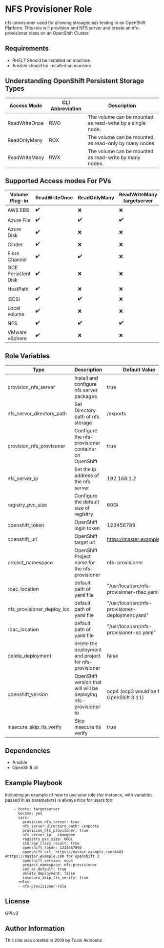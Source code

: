NFS Provisioner Role
=========

nfs-provisioner used for allowing stroageclass testing in an OpenShift Platform. This role will provision and NFS server and create an nfs-provisioner class on an OpenShift Cluster.

Requirements
------------

* RHEL7 Should be installed on machine.
* Ansible should be installed on machine

Understanding OpenShift Persistent Storage Types
------------------------------------------------
Access Mode  |  CLI Abbreviation  | Description
--|---|--
ReadWriteOnce  |  RWO  | The volume can be mounted as read-write by a single node.
ReadOnlyMany  | ROX  | The volume can be mounted as read-only by many nodes.
ReadWriteMany  | RWX  | The volume can be mounted as read-write by many nodes.

Supported Access modes For PVs
-------------------------------
Volume Plug-in  | ReadWriteOnce  |  ReadOnlyMany | ReadWriteMany  targetserver
--|---|---|--
AWS EBS  | :heavy_check_mark:  | :x:  | :x:  
Azure File  | :heavy_check_mark:  | :heavy_check_mark:  | :heavy_check_mark:
Azure Disk  |  :heavy_check_mark: | :x:  | :x:
Cinder  | :heavy_check_mark:  | :x:  | :x:
Fibre Channel  | :heavy_check_mark:  | :heavy_check_mark:  | :x:
GCE Persistent Disk  | :heavy_check_mark:  | :x:  |  :x:
HostPath  | :heavy_check_mark:  |  :x: |  :x:
iSCSI  | :heavy_check_mark:  | :heavy_check_mark:  | :x:
Local volume  |  :heavy_check_mark: | :x:  | :x:
NFS  | :heavy_check_mark:  | :heavy_check_mark:  | :heavy_check_mark:
VMware vSphere  | :heavy_check_mark:  | :x:  | :x:

Role Variables
--------------
Type  | Description  | Default Value
--|---|--
provision_nfs_server  | Install and configure nfs server packages  | true
nfs_server_directory_path  |  Set Directory path of nfs storage  | /exports
provision_nfs_provisoner |Configure the nfs-provisioner container on OpenShift | true
nfs_server_ip | Set the ip address of the nfs server | 192.168.1.2
registry_pvc_size | Configure the default size of regisitry | 60Gi  
openshift_token | OpenShift login token  | 123456789
openshift_url | OpenShift target url  | https://master.example.com
project_namespace | OpenShift Project name for the nfs-provisioner | nfs-provisioner
rbac_location  | default path of yaml file  | "/usr/local/src/nfs-provisioner-rbac.yaml"
nfs_provisioner_deploy_loc  | default path of yaml file  | "/usr/local/src/nfs-provisioner-deployment.yaml"
rbac_location  | default path of yaml file  | "/usr/local/src/nfs-provisioner-sc.yaml"
delete_deployment  | delete the deployment and project for nfs-provisioner  | false
openshift_version  | OpenShift version that will will be deploying nfs-provisioner to | ocp4 (ocp3 would be for OpenShift 3.11)
insecure_skip_tls_verify  |  Skip insecure tls verify  |  true

Dependencies
------------

* Ansible
* OpenShift cli

Example Playbook
----------------

Including an example of how to use your role (for instance, with variables passed in as parameters) is always nice for users too:
```
    - hosts: targetserver
      become: yes
      vars:
        provision_nfs_server: true
        nfs_server_directory_path: /exports
        provision_nfs_provisoner: true
        nfs_server_ip:  changeme
        registry_pvc_size: 60Gi
        storage_class_result: true
        openshift_token: 1234567890
        openshift_url: https://master.example.com:6443 #https://master.example.com for openshift 3
        openshift_version: ocp4
        project_namespace: nfs-provisioner
        set_as_default: true
        delete_deployment: false
        insecure_skip_tls_verify: true
      roles:
      - nfs-provisioner-role
```

License
-------

GPLv3

Author Information
------------------

This role was created in 2019 by Tosin Akinosho
